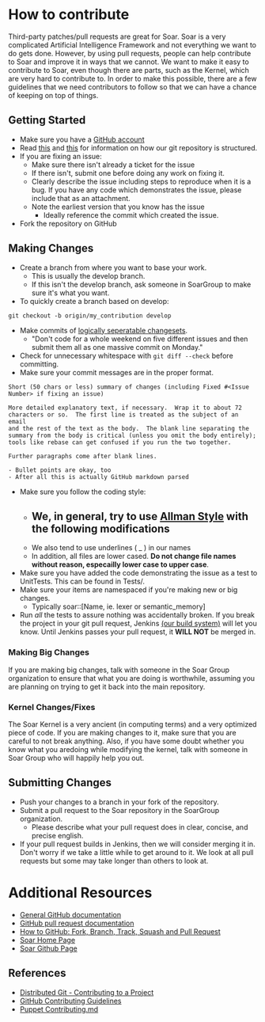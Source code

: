 # How to contribute

Third-party patches/pull requests are great for Soar.  Soar is a very
complicated Artificial Intelligence Framework and not everything we
want to do gets done.  However, by using pull requests, people can
help contribute to Soar and improve it in ways that we cannot.  We
want to make it easy to contribute to Soar, even though there are
parts, such as the Kernel, which are very hard to contribute to.  In
order to make this possible, there are a few guidelines that we need
contributors to follow so that we can have a chance of keeping on top
of things.

## Getting Started

* Make sure you have a [GitHub account](https://github.com/signup/free)
* Read [this](http://nvie.com/posts/a-successful-git-branching-model/) and [this](https://www.atlassian.com/git/workflows#!workflow-gitflow) for
  information on how our git repository is structured.
* If you are fixing an issue:
	- Make sure there isn't already a ticket for the issue
	- If there isn't, submit one before doing any work on fixing it.
	- Clearly describe the issue including steps to reproduce when
	  it is a bug.  If you have any code which demonstrates the issue,
          please include that as an attachment.
	- Note the earliest version that you know has the issue
		+ Ideally reference the commit which created the issue.
* Fork the repository on GitHub

## Making Changes

* Create a branch from where you want to base your work.
	- This is usually the develop branch.
	- If this isn't the develop branch, ask someone in SoarGroup to
	  make sure it's what you want.
* To quickly create a branch based on develop:

`git checkout -b origin/my_contribution develop`

* Make commits of [logically seperatable changesets](http://git-scm.com/book/en/Distributed-Git-Contributing-to-a-Project).
	- "Don't code for a whole weekend on five different issues and
	then submit them all as one massive commit on Monday."
* Check for unnecessary whitespace with `git diff --check` before
committing.
* Make sure your commit messages are in the proper format.

````
Short (50 chars or less) summary of changes (including Fixed #<Issue
Number> if fixing an issue)

More detailed explanatory text, if necessary.  Wrap it to about 72
characters or so.  The first line is treated as the subject of an email
and the rest of the text as the body.  The blank line separating the
summary from the body is critical (unless you omit the body entirely);
tools like rebase can get confused if you run the two together.

Further paragraphs come after blank lines.

- Bullet points are okay, too
- After all this is actually GitHub markdown parsed
````

* Make sure you follow the coding style:
	- We, in general, try to use [Allman Style](https://en.wikipedia.org/wiki/Indent_style#Allman_style) with the following modifications
	   - 
	- We also tend to use underlines ( _ ) in our names
	- In addition, all files are lower cased.  **Do not change file
	  names without reason, especailly lower case to upper case**.
* Make sure you have added the code demonstrating the issue as a test to
  UnitTests.  This can be found in Tests/.
* Make sure your items are namespaced if you're making new or big changes.
	- Typically soar::[Name, ie. lexer or semantic_memory]
* Run _all_ the tests to assure nothing was accidentally broken. If you
  break the project in your git pull request, Jenkins [(our build system)](http://141.212.109.224:8080)
  will let you know.  Until Jenkins passes your pull request, it **WILL NOT**
  be merged in.

### Making Big Changes

If you are making big changes, talk with someone in the Soar Group
organization to ensure that what you are doing is worthwhile, assuming
you are planning on trying to get it back into the main repository.

### Kernel Changes/Fixes

The Soar Kernel is a very ancient (in computing terms) and a very optimized
piece of code.  If you are making changes to it, make sure that you are
careful to not break anything.  Also, if you have some doubt whether you
know what you aredoing while modifying the kernel, talk with someone in
Soar Group who will happily help you out.

## Submitting Changes

* Push your changes to a branch in your fork of the repository.
* Submit a pull request to the Soar repository in the SoarGroup
organization.
	- Please describe what your pull request does in clear, concise,
	and precise english.
* If your pull request builds in Jenkins, then we will consider merging
  it in.  Don't worry if we take a little while to get around to it.  We
  look at all pull requests but some may take longer than others to look at.

# Additional Resources

* [General GitHub documentation](http://help.github.com/)
* [GitHub pull request documentation](http://help.github.com/send-pull-requests/)
* [How to GitHub: Fork, Branch, Track, Squash and Pull Request](https://gun.io/blog/how-to-github-fork-branch-and-pull-request/)
* [Soar Home Page](http://sitemaker.umich.edu/soar/home)
* [Soar Github Page](https://github.com/SoarGroup/Soar)

## References

* [Distributed Git - Contributing to a Project](http://git-scm.com/book/en/Distributed-Git-Contributing-to-a-Project)
* [GitHub Contributing Guidelines](https://github.com/blog/1184-contributing-guidelines)
* [Puppet Contributing.md](https://github.com/puppetlabs/puppet/blob/master/CONTRIBUTING.md)
